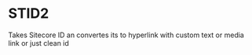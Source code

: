 # STID2
Takes Sitecore ID an convertes its to hyperlink with custom text or media link or just clean id

